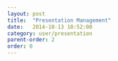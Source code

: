 ```yaml
---
layout: post
title:  "Presentation Management"
date:   2014-10-13 10:52:00
category: user/presentation
parent-order: 2
order: 0
---
```


